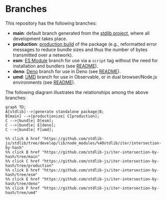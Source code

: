 <!--

@license Apache-2.0

Copyright (c) 2022 The Stdlib Authors.

Licensed under the Apache License, Version 2.0 (the "License");
you may not use this file except in compliance with the License.
You may obtain a copy of the License at

    http://www.apache.org/licenses/LICENSE-2.0

Unless required by applicable law or agreed to in writing, software
distributed under the License is distributed on an "AS IS" BASIS,
WITHOUT WARRANTIES OR CONDITIONS OF ANY KIND, either express or implied.
See the License for the specific language governing permissions and
limitations under the License.

-->

# Branches

This repository has the following branches:

-   **main**: default branch generated from the [stdlib project][stdlib-url], where all development takes place.
-   **production**: [production build][production-url] of the package (e.g., reformatted error messages to reduce bundle sizes and thus the number of bytes transmitted over a network).
-   **esm**: [ES Module][esm-url] branch for use via a `script` tag without the need for installation and bundlers (see [README][esm-readme]).
-   **deno**: [Deno][deno-url] branch for use in Deno (see [README][deno-readme]).
-   **umd**: [UMD][umd-url] branch for use in Observable, or in dual browser/Node.js environments (see [README][umd-readme]).

The following diagram illustrates the relationships among the above branches:

```mermaid
graph TD;
A[stdlib]-->|generate standalone package|B;
B[main] -->|productionize| C[production];
C -->|bundle| D[esm];
C -->|bundle| E[deno];
C -->|bundle| F[umd];

%% click A href "https://github.com/stdlib-js/stdlib/tree/develop/lib/node_modules/%40stdlib/iter/intersection-by-hash"
%% click B href "https://github.com/stdlib-js/iter-intersection-by-hash/tree/main"
%% click C href "https://github.com/stdlib-js/iter-intersection-by-hash/tree/production"
%% click D href "https://github.com/stdlib-js/iter-intersection-by-hash/tree/esm"
%% click E href "https://github.com/stdlib-js/iter-intersection-by-hash/tree/deno"
%% click F href "https://github.com/stdlib-js/iter-intersection-by-hash/tree/umd"
```

[stdlib-url]: https://github.com/stdlib-js/stdlib/tree/develop/lib/node_modules/%40stdlib/iter/intersection-by-hash
[production-url]: https://github.com/stdlib-js/iter-intersection-by-hash/tree/production
[deno-url]: https://github.com/stdlib-js/iter-intersection-by-hash/tree/deno
[deno-readme]: https://github.com/stdlib-js/iter-intersection-by-hash/blob/deno/README.md
[umd-url]: https://github.com/stdlib-js/iter-intersection-by-hash/tree/umd
[umd-readme]: https://github.com/stdlib-js/iter-intersection-by-hash/blob/umd/README.md
[esm-url]: https://github.com/stdlib-js/iter-intersection-by-hash/tree/esm
[esm-readme]: https://github.com/stdlib-js/iter-intersection-by-hash/blob/esm/README.md